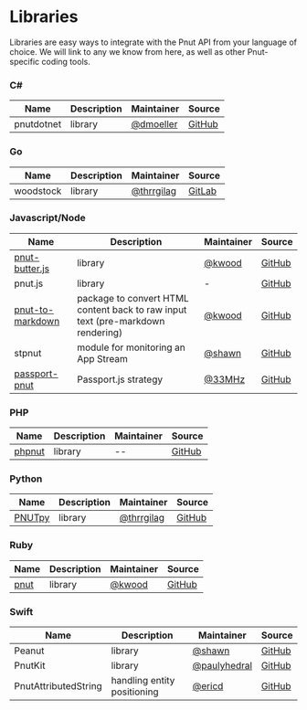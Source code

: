 # Libraries

Libraries are easy ways to integrate with the Pnut API from your language of choice. We will link to any we know from here, as well as other Pnut-specific coding tools.


### C&#35;

Name|Description|Maintainer|Source
-|-|-|-
pnutdotnet|library|[@dmoeller](https://pnut.io/@dmoeller)|[GitHub](https://github.com/dwmoeller1/pnutdotnet)


### Go

Name|Description|Maintainer|Source
-|-|-|-
woodstock|library|[@thrrgilag](https://pnut.io/@thrrgilag)|[GitLab](https://gitlab.dreamfall.space/thrrgilag/woodstock)


### Javascript/Node

Name|Description|Maintainer|Source
-|-|-|-
[pnut-butter.js](https://www.npmjs.com/package/pnut-butter)|library|[@kwood](https://pnut.io/@kwood)|[GitHub](https://github.com/kaiwood/pnut-butter)
pnut.js|library|-|[GitHub](https://github.com/pnut-api/pnut.js)
[pnut-to-markdown](https://www.npmjs.com/package/pnut-to-markdown)|package to convert HTML content back to raw input text (pre-markdown rendering)|[@kwood](https://pnut.io/@kwood)|[GitHub](https://github.com/kaiwood/pnut-to-markdown)
stpnut|module for monitoring an App Stream|[@shawn](https://pnut.io/@shawn)|[GitHub](https://github.com/shawnthroop/stpnut)
[passport-pnut](https://www.npmjs.com/package/passport-pnut)|Passport.js strategy|[@33MHz](https://pnut.io/@kwood)|[GitHub](https://github.com/33mhz/passport-pnut)


### PHP

Name|Description|Maintainer|Source
-|-|-|-
[phpnut](https://packagist.org/packages/pnut-api/phpnut)|library|--|[GitHub](https://github.com/pnut-api/phpnut)


### Python

Name|Description|Maintainer|Source
-|-|-|-
[PNUTpy](https://pypi.org/project/pnutpy/)|library|[@thrrgilag](https://pnut.io/@thrrgilag)|[GitHub](https://github.com/pnut-api/PNUTpy)


### Ruby

Name|Description|Maintainer|Source
-|-|-|-
[pnut](https://rubygems.org/gems/pnut)|library|[@kwood](https://pnut.io/@kwood)|[GitHub](https://github.com/kaiwood/pnut-ruby)


### Swift

Name|Description|Maintainer|Source
-|-|-|-
Peanut|library|[@shawn](https://pnut.io/@shawn)|[GitHub](https://github.com/shawnthroop/Peanut)
PnutKit|library|[@paulyhedral](https://pnut.io/@paulyhedral)|[GitHub](https://github.com/exsortis/PnutKit)
PnutAttributedString|handling entity positioning|[@ericd](https://pnut.io/@ericd)|[GitHub](https://github.com/ericdke/PnutAttributedString)